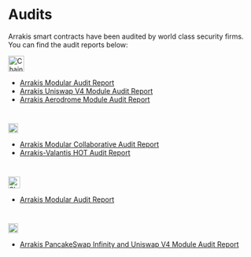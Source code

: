 # Audits

Arrakis smart contracts have been audited by world class security firms. You can find the audit reports below:

<p align="left">
<img src="../../../img/chainsecurity.svg" alt="Chainsecurity" height="32" class="img-svg"/>
</p>

- [Arrakis Modular Audit Report](https://github.com/ArrakisFinance/arrakis-modular/blob/main/audit/ChainSecurity_Spacing_Guild_Arrakis_Modular_audit.pdf)
- [Arrakis Uniswap V4 Module Audit Report](https://github.com/ArrakisFinance/arrakis-modular/blob/main/audit/ChainSecurity_Arrakis_Finance_Uniswap_V4_Module_audit.pdf)
- [Arrakis Aerodrome Module Audit Report](https://github.com/ArrakisFinance/arrakis-modular/blob/main/audit/ChainSecurity_Arrakis_Finance_Aerodrome_Module_audit.pdf)

<p align="left" style="margin-top:40px;">
<img src="../../../img/sherlock.svg" alt="Sherlock" height="20" class="img-svg"/>
</p>

- [Arrakis Modular Collaborative Audit Report](https://github.com/ArrakisFinance/arrakis-modular/blob/main/audit/2025.03.14%20-%20Final%20-%20Arrakis%20Collaborative%20Audit%20Report%201741963117.pdf)
- [Arrakis-Valantis HOT Audit Report](https://github.com/ArrakisFinance/arrakis-modular/blob/main/audit/Arrakis_Valantis_SOT_Audit_Audit_Report.pdf)

<p align="left" style="margin-top:40px;">
<img src="../../../img/watchpug.svg" alt="Sherlock" height="24" class="img-svg"/>
</p>

- [Arrakis Modular Audit Report](https://github.com/ArrakisFinance/arrakis-modular/blob/main/audit/Arrakis_Modular_Audit_Report_by_WatchPug.pdf)

<p align="left" style="margin-top:40px;">
<img src="../../../img/enigma.svg" alt="Enigma Dark" height="20" class="img-svg"/>
</p>

- [Arrakis PancakeSwap Infinity and Uniswap V4 Module Audit Report](https://github.com/ArrakisFinance/arrakis-modular/blob/main/audit/2025-04_Security%20Review_Arrakis_Finance_Arrakis_Modular_PancakeSwap_V4_%26_%20Uniswap_V4_Modules.pdf)
